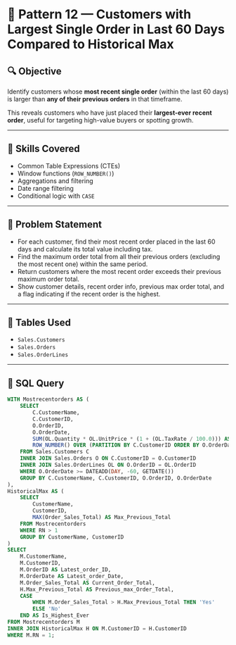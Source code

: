 # 📘 Pattern 12 — Customers with Largest Single Order in Last 60 Days Compared to Historical Max

## 🔍 Objective

Identify customers whose **most recent single order** (within the last 60 days) is larger than **any of their previous orders** in that timeframe.

This reveals customers who have just placed their **largest-ever recent order**, useful for targeting high-value buyers or spotting growth.

---

## 🧠 Skills Covered

- Common Table Expressions (CTEs)  
- Window functions (`ROW_NUMBER()`)  
- Aggregations and filtering  
- Date range filtering  
- Conditional logic with `CASE`

---

## 🧾 Problem Statement

- For each customer, find their most recent order placed in the last 60 days and calculate its total value including tax.  
- Find the maximum order total from all their previous orders (excluding the most recent one) within the same period.  
- Return customers where the most recent order exceeds their previous maximum order total.  
- Show customer details, recent order info, previous max order total, and a flag indicating if the recent order is the highest.

---

## 🧱 Tables Used

- `Sales.Customers`  
- `Sales.Orders`  
- `Sales.OrderLines`

---

## 🧮 SQL Query

```sql
WITH Mostrecentorders AS (
    SELECT 
        C.CustomerName, 
        C.CustomerID,
        O.OrderID, 
        O.OrderDate, 
        SUM(OL.Quantity * OL.UnitPrice * (1 + (OL.TaxRate / 100.0))) AS Order_Sales_Total,
        ROW_NUMBER() OVER (PARTITION BY C.CustomerID ORDER BY O.OrderDate DESC) AS RN
    FROM Sales.Customers C
    INNER JOIN Sales.Orders O ON C.CustomerID = O.CustomerID
    INNER JOIN Sales.OrderLines OL ON O.OrderID = OL.OrderID
    WHERE O.OrderDate >= DATEADD(DAY, -60, GETDATE())
    GROUP BY C.CustomerName, C.CustomerID, O.OrderID, O.OrderDate
),
HistoricalMax AS (
    SELECT 
        CustomerName, 
        CustomerID, 
        MAX(Order_Sales_Total) AS Max_Previous_Total
    FROM Mostrecentorders
    WHERE RN > 1
    GROUP BY CustomerName, CustomerID
)
SELECT 
    M.CustomerName,
    M.CustomerID,
    M.OrderID AS Latest_order_ID,
    M.OrderDate AS Latest_order_Date,
    M.Order_Sales_Total AS Current_Order_Total,
    H.Max_Previous_Total AS Previous_max_Order_Total,
    CASE
        WHEN M.Order_Sales_Total > H.Max_Previous_Total THEN 'Yes'
        ELSE 'No'
    END AS Is_Highest_Ever
FROM Mostrecentorders M
INNER JOIN HistoricalMax H ON M.CustomerID = H.CustomerID
WHERE M.RN = 1;
